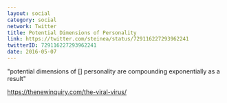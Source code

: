 ```yaml
---
layout: social
category: social
network: Twitter
title: Potential Dimensions of Personality
link: https://twitter.com/steinea/status/729116227293962241
twitterID: 729116227293962241
date: 2016-05-07
---
```


"potential dimensions of [] personality are compounding exponentially as a result"

<https://thenewinquiry.com/the-viral-virus/>
